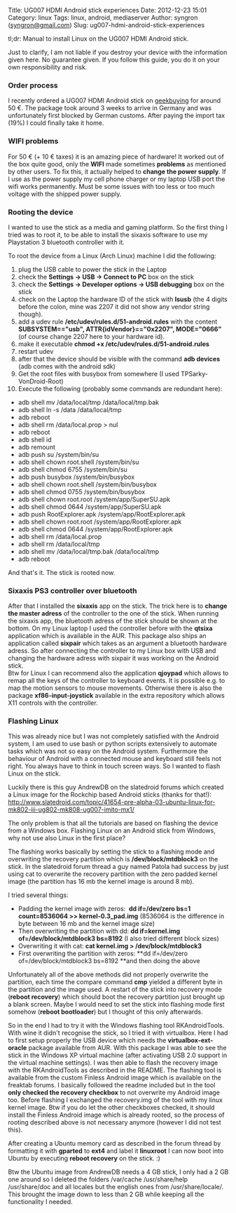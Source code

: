 Title: UG007 HDMI Android stick experiences
Date: 2012-12-23 15:01
Category: linux
Tags: linux, android, mediaserver
Author: syngron (syngron@gmail.com)
Slug: ug007-hdmi-android-stick-experiences

tl;dr: Manual to install Linux on the UG007 HDMI Android stick.
  
Just to clarify, I am not liable if you destroy your device with the
information given here. No guarantee given. If you follow this guide,
you do it on your own responsibility and risk.  
  

### Order process

I recently ordered a UG007 HDMI Android stick on
[geekbuying](http://www.geekbuying.com/) for around 50 €. The package
took around 3 weeks to arrive in Germany and was unfortunately first
blocked by German customs. After paying the import tax (19%) I could
finally take it home.  
  

### WIFI problems

For 50 € (+ 10 € taxes) it is an amazing piece of hardware! It worked
out of the box quite good, only the **WIFI** made sometimes **problems**
as mentioned by other users. To fix this, it actually helped to **change
the power supply**. If I use as the power supply my cell phone charger
or my laptop USB port the wifi works permanently. Must be some issues
with too less or too much voltage with the shipped power supply.  
  

### Rooting the device

I wanted to use the stick as a media and gaming platform. So the first
thing I tried was to root it, to be able to install the sixaxis software
to use my Playstation 3 bluetooth controller with it.  
  
To root the device from a Linux (Arch Linux) machine I did the
following:  

1.  plug the USB cable to power the stick in the Laptop
2.  check the **Settings -&gt; USB -&gt; Connect to PC** box on the
    stick
3.  check the **Settings -&gt; Developer options -&gt; USB debugging**
    box on the stick
4.  check on the Laptop the hardware ID of the stick with **lsusb** (the
    4 digits before the colon, mine was 2207 it did not show any vendor
    string though).
5.  add a udev rule **/etc/udev/rules.d/51-android.rules** with the
    content **SUBSYSTEM=="usb", ATTR{idVendor}=="0x2207", MODE="0666"**
    (of course change 2207 here to your hardware id).
6.  make it executable **chmod +x /etc/udev/rules.d/51-android.rules**
7.  restart udev
8.  after that the device should be visible with the command **adb
    devices** (adb comes with the android sdk)
9.  Get the root files with busybox from somewhere
    (I used TPSarky-VonDroid-Root)
10. Execute the following (probably some commands are redundant here):

-   adb shell mv /data/local/tmp /data/local/tmp.bak
-   adb shell ln -s /data /data/local/tmp
-   adb reboot
-   adb shell rm /data/local.prop &gt; nul
-   adb reboot
-   adb shell id
-   adb remount
-   adb push su /system/bin/su
-   adb shell chown root.shell /system/bin/su
-   adb shell chmod 6755 /system/bin/su
-   adb push busybox /system/bin/busybox
-   adb shell chown root.shell /system/bin/busybox
-   adb shell chmod 0755 /system/bin/busybox
-   adb shell chown root.root /system/app/SuperSU.apk
-   adb shell chmod 0644 /system/app/SuperSU.apk
-   adb push RootExplorer.apk /system/app/RootExplorer.apk
-   adb shell chown root.root /system/app/RootExplorer.apk
-   adb shell chmod 0644 /system/app/RootExplorer.apk
-   adb shell rm /data/local.prop
-   adb shell rm /data/local/tmp
-   adb shell mv /data/local/tmp.bak /data/local/tmp
-   adb reboot

And that's it. The stick is rooted now.  
  

### Sixaxis PS3 controller over bluetooth

After that I installed the **sixaxis** app on the stick. The trick here
is to **change the master adress** of the controller to the one of the
stick. When running the sixaxis app, the bluetooth adress of the stick
should be shown at the bottom. On my Linux laptop I used the controller
before with the **qtsixa** application which is available in the AUR.
This package also ships an application called **sixpair** which takes as
an argument a bluetooth hardware adress. So after connecting the
controller to my Linux box with USB and changing the hardware adress
with sixpair it was working on the Android stick.  
Btw for Linux I can recommend also the application **qjoypad** which
allows to remap all the keys of the controller to keyboard events. It is
possible e.g. to map the motion sensors to mouse movements. Otherwise
there is also the package **xf86-input-joystick** available in the extra
repository which allows X11 controls with the controller.  
  

### Flashing Linux

This was already nice but I was not completely satisfied with the
Android system, I am used to use bash or python scripts extensively to
automate tasks which was not so easy on the Android system. Furthermore
the behaviour of Android with a connected mouse and keyboard still feels
not right. You always have to think in touch screen ways. So I wanted to
flash Linux on the stick.  
  
Luckily there is this guy AndrewDB on the slatedroid forums which
created a Linux image for the Rockchip based Android sticks (thanks for
that!):  
<http://www.slatedroid.com/topic/41654-pre-alpha-03-ubuntu-linux-for-mk802-iii-ug802-mk808-ug007-imito-mx1/>  
  
The only problem is that all the tutorials are based on flashing the
device from a Windows box. Flashing Linux on an Android stick from
Windows, why not use also Linux in the first place?  
  
The flashing works basically by setting the stick to a flashing mode and
overwriting the recovery partition which is **/dev/block/mtdblock3** on
the stick. In the slatedroid forum thread a guy named Patola had success
by just using cat to overwrite the recovery partition with the zero
padded kernel image (the partition has 16 mb the kernel image is around
8 mb).  
  
I tried several things:  

-   Padding the kernel image with zeros:  **dd if=/dev/zero bs=1
    count=8536064 &gt;&gt; kernel-0.3\_pad.img** (8536064 is the
    difference in byte between 16 mb and the kernel image size)
-   Then overwriting the partition with dd: **dd if=kernel.img
    of=/dev/block/mtdblock3 bs=8192** (I also tried different
    block sizes)
-   Overwriting it with cat: **cat kernel.img &gt;
    /dev/block/mtdblock3**
-   First overwriting the partition with zeros: **dd if=/dev/zero
    of=/dev/block/mtdblock3 bs=8192 **and then doing the above

<div>

Unfortunately all of the above methods did not properly overwrite the
partition, each time the compare command **cmp** yielded a different
byte in the partition and the image used. A restart of the stick into
recovery mode (**reboot recovery**) which should boot the recovery
partition just brought up a blank screen. Maybe I would need to set the
stick into flashing mode first somehow (**reboot bootloader**) but I
thought of this only afterwards.

</div>

<div>

  

</div>

<div>

So in the end I had to try it with the Windows flashing tool
RKAndroidTools. With wine it didn't recognise the stick, so I tried it
with virtualbox. Here I had to first setup properly the USB device which
needs the **virtualbox-ext-oracle** package available from AUR. With
this package I was able to see the stick in the Windows XP virtual
machine (after activating USB 2.0 support in the virtual machine
settings). I was then able to flash the recovery image with the
RKAndroidTools as described in the README. The flashing tool is
available from the custom Finless Android image which is available on
the freaktab forums. I basically followed the readme included but in the
tool **only checked the recovery checkbox** to not overwrite my Android
image too. Before flashing I exchanged the recovery.img of the tool with
my linux kernel image. Btw if you do let the other checkboxes checked,
it should install the Finless Android image which is already rooted, so
the process of rooting described above is not necessary anymore (however
I did not test this).

</div>

  
After creating a Ubuntu memory card as described in the forum thread by
formatting it with **gparted** to **ext4** and label it **linuxroot** I
can now boot into Ubuntu by executing **reboot recovery** on the stick.
:)  
  
Btw the Ubuntu image from AndrewDB needs a 4 GB stick, I only had a 2 GB
one around so I deleted the folders /var/cache /usr/share/help
/usr/share/doc and all locales but the english ones from
/usr/share/locale/. This brought the image down to less than 2 GB while
keeping all the functionality I needed.  
  
  

</p>


